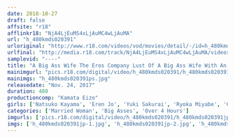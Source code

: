 ```yaml
---
date: 2018-10-27
draft: false
affsite: "r18"
afflinkr18: "NjA4LjEuMS4xLjAuMC4wLjAuMA"
url: "h_480kmds020391"
urloriginal: "http://www.r18.com/videos/vod/movies/detail/-/id=h_480kmds020391"
urlfinal: "http://media.r18.com/track/NjA4LjEuMS4xLjAuMC4wLjAuMA/videos/vod/movies/detail/-/id=h_480kmds020391"
samplevid: "----"
title: "A Big Ass Wife The Eros Company Lust Of A Big Ass Wife With An Ass So Big She Can Never Completely Hide It 40 Ladies/8 Hours"
mainimgurl: "pics.r18.com/digital/video/h_480kmds020391/h_480kmds020391ps.jpg"
mainimgs: "h_480kmds020391ps.jpg"
releasedate: "Nov. 24, 2017"
duration: 480
productioncomp: "Kamata Eizo"
girls: ['Natsuko Kayama', 'Eren Jo', 'Yuki Sakurai', 'Ryoka Miyabe', 'Chiaki Shinomiya']
categories: ['Married Woman', 'Big Asses', 'Over 4 Hours']
imgurls: ['pics.r18.com/digital/video/h_480kmds020391/h_480kmds020391jp-1.jpg', 'pics.r18.com/digital/video/h_480kmds020391/h_480kmds020391jp-2.jpg', 'pics.r18.com/digital/video/h_480kmds020391/h_480kmds020391jp-3.jpg', 'pics.r18.com/digital/video/h_480kmds020391/h_480kmds020391jp-4.jpg', 'pics.r18.com/digital/video/h_480kmds020391/h_480kmds020391jp-5.jpg', 'pics.r18.com/digital/video/h_480kmds020391/h_480kmds020391jp-6.jpg', 'pics.r18.com/digital/video/h_480kmds020391/h_480kmds020391jp-7.jpg', 'pics.r18.com/digital/video/h_480kmds020391/h_480kmds020391jp-8.jpg', 'pics.r18.com/digital/video/h_480kmds020391/h_480kmds020391jp-9.jpg', 'pics.r18.com/digital/video/h_480kmds020391/h_480kmds020391jp-10.jpg', 'pics.r18.com/digital/video/h_480kmds020391/h_480kmds020391jp-11.jpg', 'pics.r18.com/digital/video/h_480kmds020391/h_480kmds020391jp-12.jpg', 'pics.r18.com/digital/video/h_480kmds020391/h_480kmds020391jp-13.jpg', 'pics.r18.com/digital/video/h_480kmds020391/h_480kmds020391jp-14.jpg', 'pics.r18.com/digital/video/h_480kmds020391/h_480kmds020391jp-15.jpg', 'pics.r18.com/digital/video/h_480kmds020391/h_480kmds020391jp-16.jpg', 'pics.r18.com/digital/video/h_480kmds020391/h_480kmds020391jp-17.jpg', 'pics.r18.com/digital/video/h_480kmds020391/h_480kmds020391jp-18.jpg', 'pics.r18.com/digital/video/h_480kmds020391/h_480kmds020391jp-19.jpg', 'pics.r18.com/digital/video/h_480kmds020391/h_480kmds020391jp-20.jpg']
imgs: ['h_480kmds020391jp-1.jpg', 'h_480kmds020391jp-2.jpg', 'h_480kmds020391jp-3.jpg', 'h_480kmds020391jp-4.jpg', 'h_480kmds020391jp-5.jpg', 'h_480kmds020391jp-6.jpg', 'h_480kmds020391jp-7.jpg', 'h_480kmds020391jp-8.jpg', 'h_480kmds020391jp-9.jpg', 'h_480kmds020391jp-10.jpg', 'h_480kmds020391jp-11.jpg', 'h_480kmds020391jp-12.jpg', 'h_480kmds020391jp-13.jpg', 'h_480kmds020391jp-14.jpg', 'h_480kmds020391jp-15.jpg', 'h_480kmds020391jp-16.jpg', 'h_480kmds020391jp-17.jpg', 'h_480kmds020391jp-18.jpg', 'h_480kmds020391jp-19.jpg', 'h_480kmds020391jp-20.jpg']
---
```

